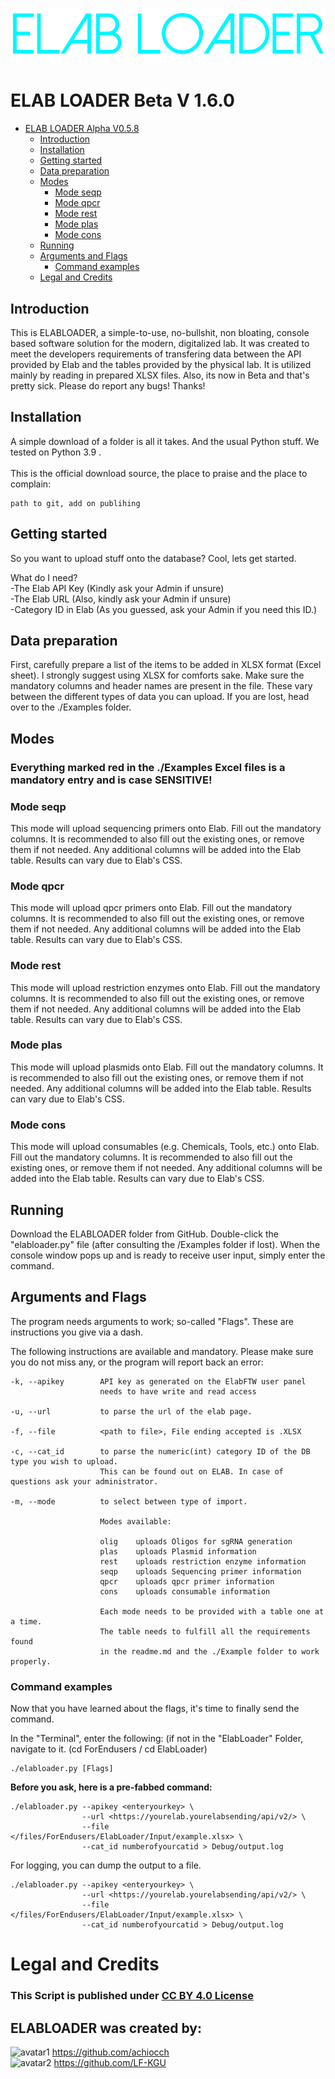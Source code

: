 ![LOGO](GitResources/loaderlogo.png)
# ELAB LOADER Beta V 1.6.0

<!-- TOC -->
* [ELAB LOADER Alpha V0.5.8](#elab-loader-alpha-v058)
  * [Introduction](#introduction)
  * [Installation](#installation)
  * [Getting started](#getting-started)
  * [Data preparation](#data-preparation)
  * [Modes](#modes)
    * [Mode seqp](#mode-seqp)
    * [Mode qpcr](#mode-qpcr)
    * [Mode rest](#mode-rest)
    * [Mode plas](#mode-plas)
    * [Mode cons](#mode-cons)
  * [Running](#running)
  * [Arguments and Flags](#arguments-and-flags)
    * [Command examples](#command-examples)
  * [Legal and Credits](#legal-and-credits)
<!-- TOC -->

<!--- ADD EULA AND LEGAL AT END  --->
<!--- Check numbering and structure of titles  --->
<!--- Fill mode dummies  --->

## Introduction

This is ELABLOADER, a simple-to-use, no-bullshit, non bloating, console based software solution for the modern, digitalized lab. It was created to meet the developers requirements of transfering data between the API provided by Elab and the tables provided by the physical lab. It is utilized mainly by reading in prepared XLSX files. Also, its now in Beta and that's pretty sick. Please do report any bugs! Thanks!

## Installation

A simple download of a folder is all it takes. And the usual Python stuff.
We tested on Python 3.9 .
<br>
<br>
This is the official download source, the place to praise and the place to complain:
```
path to git, add on publihing
```

## Getting started

So you want to upload stuff onto the database? Cool, lets get started.

What do I need? <br>
-The Elab API Key (Kindly ask your Admin if unsure)<br>
-The Elab URL (Also, kindly ask your Admin if unsure)<br>
-Category ID in Elab (As you guessed, ask your Admin if you need this ID.)<br>
 
## Data preparation

First, carefully prepare a list of the items to be added in XLSX format (Excel sheet). I strongly suggest using XLSX for comforts sake.
Make sure the mandatory columns and header names are present in the file. These vary between the different types of data you can upload. 
If you are lost, head over to the ./Examples folder.

## Modes

### Everything marked red in the ./Examples Excel files is a mandatory entry and is case SENSITIVE!

### Mode seqp

This mode will upload sequencing primers onto Elab.
Fill out the mandatory columns. It is recommended to also fill out the existing ones, or remove them if not needed.
Any additional columns will be added into the Elab table. Results can vary due to Elab's CSS.

### Mode qpcr

This mode will upload qpcr primers onto Elab.
Fill out the mandatory columns. It is recommended to also fill out the existing ones, or remove them if not needed.
Any additional columns will be added into the Elab table. Results can vary due to Elab's CSS.

### Mode rest

This mode will upload restriction enzymes onto Elab.
Fill out the mandatory columns. It is recommended to also fill out the existing ones, or remove them if not needed.
Any additional columns will be added into the Elab table. Results can vary due to Elab's CSS.

### Mode plas

This mode will upload plasmids onto Elab.
Fill out the mandatory columns. It is recommended to also fill out the existing ones, or remove them if not needed.
Any additional columns will be added into the Elab table. Results can vary due to Elab's CSS.

### Mode cons

This mode will upload consumables (e.g. Chemicals, Tools, etc.) onto Elab.
Fill out the mandatory columns. It is recommended to also fill out the existing ones, or remove them if not needed.
Any additional columns will be added into the Elab table. Results can vary due to Elab's CSS.

## Running 

Download the ELABLOADER folder from GitHub. 
Double-click the "elabloader.py" file (after consulting the /Examples folder if lost).
When the console window pops up and is ready to receive user input, simply enter the command.

## Arguments and Flags

The program needs arguments to work; so-called "Flags". These are instructions you give via a dash.

The following instructions are available and mandatory. Please make sure you do not miss any, or the program will report back an error:
``` 
-k, --apikey        API key as generated on the ElabFTW user panel
                    needs to have write and read access
           
-u, --url           to parse the url of the elab page.
            
-f, --file          <path to file>, File ending accepted is .XLSX

-c, --cat_id        to parse the numeric(int) category ID of the DB type you wish to upload.
                    This can be found out on ELAB. In case of questions ask your administrator.
                    
-m, --mode          to select between type of import.
            
                    Modes available:

                    olig    uploads Oligos for sgRNA generation
                    plas    uploads Plasmid information 
                    rest    uploads restriction enzyme information 
                    seqp    uploads Sequencing primer information
                    qpcr    uploads qpcr primer information
                    cons    uploads consumable information 
                                
                    Each mode needs to be provided with a table one at a time. 
                    The table needs to fulfill all the requirements found
                    in the readme.md and the ./Example folder to work properly.

```

### Command examples

Now that you have learned about the flags, it's time to finally send the command.

In the "Terminal", enter the following:
(if not in the "ElabLoader" Folder, navigate to it. (cd ForEndusers / cd ElabLoader)

```shell
./elabloader.py [Flags]
```

**Before you ask, here is a pre-fabbed command:**

```shell
./elabloader.py --apikey <enteryourkey> \ 
                --url <https://yourelab.yourelabsending/api/v2/> \
                --file </files/ForEndusers/ElabLoader/Input/example.xlsx> \
                --cat_id numberofyourcatid > Debug/output.log
```


For logging, you can dump the output to a file. 

```shell
./elabloader.py --apikey <enteryourkey> \ 
                --url <https://yourelab.yourelabsending/api/v2/> \
                --file </files/ForEndusers/ElabLoader/Input/example.xlsx> \
                --cat_id numberofyourcatid > Debug/output.log
```

# Legal and Credits

### This Script is published under [CC BY 4.0 License](https://creativecommons.org/licenses/by/4.0/)

## ELABLOADER was created by:
![avatar1](GitResources/image_2023-07-27_120733687.png)
https://github.com/achiocch
<br>
![avatar2](GitResources/image_2023-07-27_121142318.png)
https://github.com/LF-KGU
